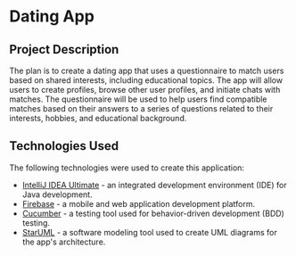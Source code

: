 # Dating App

## Project Description

The plan is to create a dating app that uses a questionnaire to match users based on shared interests, including educational topics. The app will allow users to create profiles, browse other user profiles, and initiate chats with matches. The questionnaire will be used to help users find compatible matches based on their answers to a series of questions related to their interests, hobbies, and educational background.

## Technologies Used

The following technologies were used to create this application:

- [IntelliJ IDEA Ultimate](https://www.jetbrains.com/idea/ultimate/) - an integrated development environment (IDE) for Java development.
- [Firebase](https://firebase.google.com/) - a mobile and web application development platform.
- [Cucumber](https://cucumber.io/) - a testing tool used for behavior-driven development (BDD) testing.
- [StarUML](http://staruml.io/) - a software modeling tool used to create UML diagrams for the app's architecture.

